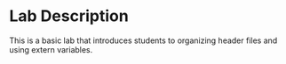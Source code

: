 # Lab Description
This is a basic lab that introduces students to organizing header files and using extern variables.
